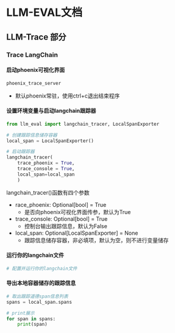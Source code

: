 # LLM-EVAL文档

## LLM-Trace 部分

### Trace LangChain

#### 启动phoenix可视化界面

```bash
phoenix_trace_server
```

- 默认phoenix常驻，使用ctrl+c退出结束程序

#### 设置环境变量与启动langchain跟踪器

```python
from llm_eval import langchain_tracer, LocalSpanExporter

# 创建跟踪信息储存容器
local_span = LocalSpanExporter()

# 启动跟踪器
langchain_tracer(
    trace_phoenix = True,
    trace_console = True,
    local_span=local_span
    )
```
langchain_tracer()函数有四个参数
- race_phoenix: Optional[bool] = True
  - 是否向phoenix可视化界面传参，默认为True
- trace_console: Optional[bool] = True
  - 控制台输出跟踪信息，默认为False
- local_span: Optional[LocalSpanExporter] = None
  - 跟踪信息储存容器，非必填项，默认为空，则不进行变量储存


#### 运行你的langchain文件
 
```python
# 配置并运行你的langchain文件
```

#### 导出本地容器储存的跟踪信息

```python
# 取出跟踪道德span信息列表
spans = local_span.spans

# print展示
for span in spans:
    print(span)
```

